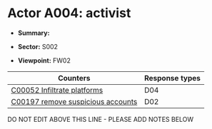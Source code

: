 # Actor A004: activist

* **Summary:** 

* **Sector:** S002

* **Viewpoint:** FW02


| Counters | Response types |
| -------- | -------------- |
| [C00052 Infiltrate platforms](../../generated_pages/counters/C00052.md) | D04 |
| [C00197 remove suspicious accounts](../../generated_pages/counters/C00197.md) | D02 |


DO NOT EDIT ABOVE THIS LINE - PLEASE ADD NOTES BELOW